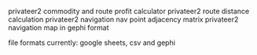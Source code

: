 privateer2 commodity and route profit calculator
privateer2 route distance calculation
privateer2 navigation nav point adjacency matrix
privateer2 navigation map in gephi format

file formats currently: google sheets, csv and gephi
